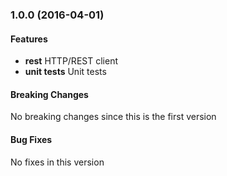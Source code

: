<a name="1.0.0"></a>
### 1.0.0 (2016-04-01)

#### Features
* **rest** HTTP/REST client
* **unit tests** Unit tests

#### Breaking Changes
No breaking changes since this is the first version

#### Bug Fixes
No fixes in this version

